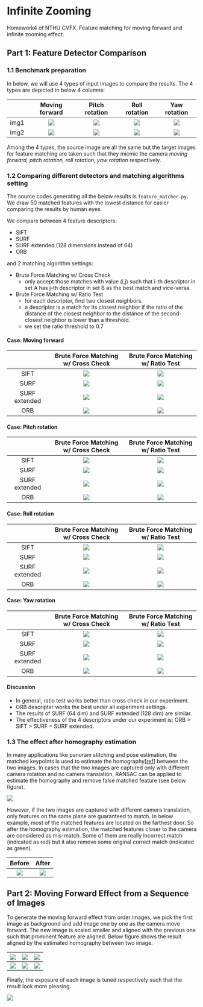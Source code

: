 # Infinite Zooming
Homework4 of NTHU CVFX. Feature matching for moving forward and infinite zooming effect.


## Part 1: Feature Detector Comparison

### 1.1 Benchmark preparation
In below, we will use 4 types of input images to compare the results. The 4 types are depicted in below 4 columns:

|      | Moving forward | Pitch rotation | Roll rotation | Yaw rotation |
| :--: | :------------: | :------------: | :-----------: | :----------: |
| img1 | ![](imgs/input_compare/source.png) | ![](imgs/input_compare/source.png) | ![](imgs/input_compare/source.png) | ![](imgs/input_compare/source.png)
| img2 | ![](imgs/input_compare/forward.png) | ![](imgs/input_compare/pitch.png) | ![](imgs/input_compare/roll.png) | ![](imgs/input_compare/yaw.png) |

Among the 4 types, the source image are all the same but the target images for feature matching are taken such that they micmic the camera *moving forward, pitch rotation, roll rotation, yaw rotation* respectively.

### 1.2 Comparing different detectors and matching algorithms setting
The source codes generating all the below results is `feature_matcher.py`. We draw 50 matched features with the lowest distance for easier comparing the results by human eyes.

We compare between 4 feature descriptors:
- SIFT
- SURF
- SURF extended (128 dimensions instead of 64)
- ORB

and 2 matching algorithm settings:
- Brute Force Matching w/ Cross Check
	- only accept those matches with value (i,j) such that i-th descriptor in set A has j-th descriptor in set B as the best match and vice-versa.
- Brute Force Matching w/ Ratio Test
	- for each descriptor, find two closest neighbors.
	- a descriptor is a match for its closest neighbor if the ratio of the distance of the closest neighbor to the distance of the second-closest neighbor is lower than a threshold.
	- we set the ratio threshold to 0.7

#### Case: Moving forward
| | Brute Force Matching w/ Cross Check | Brute Force Matching w/ Ratio Test |
| :--: | :------------------: | :-----------------: |
| SIFT | ![](imgs/output_compare/forward_sift_bf_crosscheck.jpg) | ![](imgs/output_compare/forward_sift_bf_ratiotest.jpg) |
| SURF | ![](imgs/output_compare/forward_surf_bf_crosscheck.jpg) | ![](imgs/output_compare/forward_surf_bf_ratiotest.jpg) |
| SURF extended | ![](imgs/output_compare/forward_surfext_bf_crosscheck.jpg) | ![](imgs/output_compare/forward_surfext_bf_ratiotest.jpg) |
| ORB | ![](imgs/output_compare/forward_orb_bf_crosscheck.jpg) | ![](imgs/output_compare/forward_orb_bf_ratiotest.jpg) |

#### Case: Pitch rotation
| | Brute Force Matching w/ Cross Check | Brute Force Matching w/ Ratio Test |
| :--: | :------------------: | :-----------------: |
| SIFT | ![](imgs/output_compare/pitch_sift_bf_crosscheck.jpg) | ![](imgs/output_compare/pitch_sift_bf_ratiotest.jpg) |
| SURF | ![](imgs/output_compare/pitch_surf_bf_crosscheck.jpg) | ![](imgs/output_compare/pitch_surf_bf_ratiotest.jpg) |
| SURF extended | ![](imgs/output_compare/pitch_surfext_bf_crosscheck.jpg) | ![](imgs/output_compare/pitch_surfext_bf_ratiotest.jpg) |
| ORB | ![](imgs/output_compare/pitch_orb_bf_crosscheck.jpg) | ![](imgs/output_compare/pitch_orb_bf_ratiotest.jpg) |

#### Case: Roll rotation
| | Brute Force Matching w/ Cross Check | Brute Force Matching w/ Ratio Test |
| :--: | :------------------: | :-----------------: |
| SIFT | ![](imgs/output_compare/roll_sift_bf_crosscheck.jpg) | ![](imgs/output_compare/roll_sift_bf_ratiotest.jpg) |
| SURF | ![](imgs/output_compare/roll_surf_bf_crosscheck.jpg) | ![](imgs/output_compare/roll_surf_bf_ratiotest.jpg) |
| SURF extended | ![](imgs/output_compare/roll_surfext_bf_crosscheck.jpg) | ![](imgs/output_compare/roll_surfext_bf_ratiotest.jpg) |
| ORB | ![](imgs/output_compare/roll_orb_bf_crosscheck.jpg) | ![](imgs/output_compare/roll_orb_bf_ratiotest.jpg) |

#### Case: Yaw rotation
| | Brute Force Matching w/ Cross Check | Brute Force Matching w/ Ratio Test |
| :--: | :------------------: | :-----------------: |
| SIFT | ![](imgs/output_compare/yaw_sift_bf_crosscheck.jpg) | ![](imgs/output_compare/yaw_sift_bf_ratiotest.jpg) |
| SURF | ![](imgs/output_compare/yaw_surf_bf_crosscheck.jpg) | ![](imgs/output_compare/yaw_surf_bf_ratiotest.jpg) |
| SURF extended | ![](imgs/output_compare/yaw_surfext_bf_crosscheck.jpg) | ![](imgs/output_compare/yaw_surfext_bf_ratiotest.jpg) |
| ORB | ![](imgs/output_compare/yaw_orb_bf_crosscheck.jpg) | ![](imgs/output_compare/yaw_orb_bf_ratiotest.jpg) |

#### Discussion
- In general, ratio test works better than cross check in our experiment.
- ORB descripter works the best under all experiment settings.
- The results of SURF (64 dim) and SURF extended (128 dim) are similar.
- The effectiveness of the 4 descriptors under our experiment is: ORB > SIFT > SURF = SURF extended.


### 1.3 The effect after homography estimation
In many applications like panoram stitching and pose estimation, the matched keypoints is used to estimate the homography[[ref]](https://ags.cs.uni-kl.de/fileadmin/inf_ags/3dcv-ws11-12/3DCV_WS11-12_lec04.pdf) between the two images. In cases that the two images are captured only with different camera rotation and no camera translation, RANSAC can be applied to estimate the homography and remove false matched feature (see below figure).

![](imgs/ex_pano_stitch.jpg)

However, if the two images are captured with different camera translation, only features on the same plane are guaranteed to match. In below example, most of the matched features are located on the farthest door. So after the homography estimation, the matched features closer to the camera are considered as mis-match. Some of them are really incorrect match (indicated as red) but it also remove some original correct match (indicated as green).

| Before | After |
| :---------------------: | :--------------------: |
| ![](imgs/output_compare_homo/forward_before_homo.jpg) | ![](imgs/output_compare_homo/forward_after_homo.jpg) |


## Part 2: Moving Forward Effect from a Sequence of Images
To generate the moving forward effect from order images, we pick the first image as background and add image one by one as the camera move forward. The new image is scaled smaller and aligned with the previous one such that prominent feature are aligned. Below figure shows the result aligned by the estimated homography between two image:

| ![](imgs/output_move_forward/IMG_0314_IMG_0313_match.png) | ![](imgs/output_move_forward/IMG_0315_IMG_0314_match.png) | ![](imgs/output_move_forward/IMG_0316_IMG_0315_match.png) |
| :-: | :-: | :-: |
| ![](imgs/output_move_forward/IMG_0314_IMG_0313_merge.png) | ![](imgs/output_move_forward/IMG_0315_IMG_0314_merge.png) | ![](imgs/output_move_forward/IMG_0316_IMG_0315_merge.png) |

Finally, the exposure of each image is tuned respectively such that the result look more pleasing.

![](imgs/move_forward.gif)
